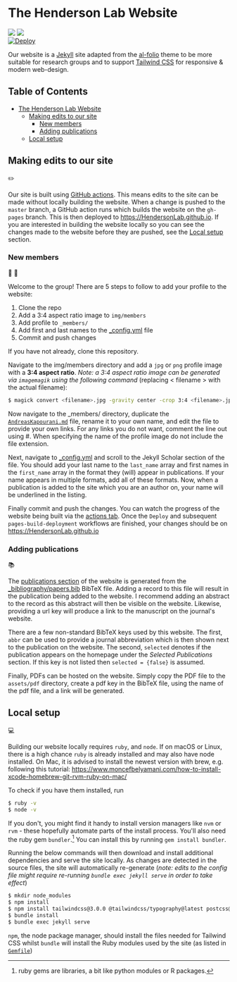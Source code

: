 # The Henderson Lab Website 

![](https://img.shields.io/badge/Jekyll-CC0000?style=for-the-badge&logo=Jekyll&logoColor=white)
![](https://img.shields.io/badge/Tailwind_CSS-38B2AC?style=for-the-badge&logo=tailwind-css&logoColor=white)
<br>
[![Deploy](https://github.com/HendersonLab/HendersonLab.github.io/actions/workflows/deploy.yml/badge.svg)](https://github.com/HendersonLab/HendersonLab.github.io/actions/workflows/deploy.yml)

Our website is a [Jekyll](https://jekyllrb.com) site adapted from the
[al-folio](https://github.com/alshedivat/al-folio) theme to be more suitable for research
groups and to support [Tailwind CSS](https://tailwindcss.com) for responsive & modern
web-design.

 <h2>Table of Contents </h2>

- [The Henderson Lab Website](#the-henderson-lab-website) 
  - [Making edits to our site](#making-edits-to-our-site)
    - [New members](#new-members)
    - [Adding publications](#adding-publications)
  - [Local setup](#local-setup)


## Making edits to our site 
:pencil2:

Our site is built using [GitHub actions]((https://github.com/features/actions)).
This means edits to the site can be made without locally building the website.
When a change is pushed to the `master` branch, a GitHub action runs which
builds the website on the `gh-pages` branch. This is then deployed to
https://HendersonLab.github.io. If you are interested in building the website
locally so you can see the changes made to the website before they are pushed,
see the [Local setup](#local-setup) section.


### New members
:woman: :man:

Welcome to the group! There are 5 steps to follow to add your profile
to the website:

1. Clone the repo
2. Add a 3:4 aspect ratio image to `img/members`
3. Add profile to `_members/`
4. Add first and last names to the [_config.yml](_config.yml) file
5. Commit and push changes

If you have not already, clone this repository. 

Navigate to the img/members directory and add a `jpg` or `png` profile image with a
**3:4 aspect ratio**. *Note: a 3:4 aspect ratio image can be generated via
`imagemagik` using the following command* (replacing < filename > with the 
actual filename):

```bash
$ magick convert <filename>.jpg -gravity center -crop 3:4 <filename>.jpg
```

Now navigate to the _members/ directory, duplicate the
[`AndreasKapourani.md`](_members/AndreasKapourani.md) file, rename it to your own name, and edit
the file to provide your own links. For any links you do not want,
comment the line out using #. When specifying the name of the profile image do
not include the file extension.

Next, navigate to [_config.yml](_config.yml) and scroll to the Jekyll Scholar
section of the file. You should add your last name to the `last_name` array and
first names in the   `first_name` array in the format they (will) appear
in publications. If your name appears in multiple formats, add all of these
formats. Now, when a publication is added to the site which you are an
author on, your name will be underlined in the listing.  

Finally commit and push the changes. You can watch the progress of the website
being built via the [actions tab](https://github.com/HendersonLab/HendersonLab.github.io/actions).
Once the `Deploy` and subsequent `pages-build-deployment` workflows are
finished, your changes should be on https://HendersonLab.github.io

### Adding publications
:books:

The [publications section](https://HendersonLab.github.io/publications/) of the
website is generated from the [_bibliography/papers.bib](_bibliography/papers.bib)
BibTeX file. Adding a record to this file will result in the publication
being added to the website. I recommend adding an abstract to the record as this
abstract will then be visible on the website. Likewise, providing a url key will
produce a link to the manuscript on the journal's website. 

There are a few non-standard BibTeX keys used by this website. The first, `abbr`
can be used to provide a journal abbreviation which is then shown next to the
publication on the website. The second, `selected` denotes if the publication
appears on the homepage under the *Selected Publications* section. If this key
is not listed then `selected = {false}` is assumed. 

Finally, PDFs can be hosted on the website. Simply copy the PDF file to the 
`assets/pdf` directory, create a pdf key in the BibTeX file, using the name of
the pdf file, and a link will be generated.  

## Local setup
:computer:

Building our website locally requires `ruby`, and `node`. If on macOS or Linux,
there is a high chance `ruby` is already installed and may also have node
installed. On Mac, it is advised to install the newest version with brew,
e.g. following this tutorial: https://www.moncefbelyamani.com/how-to-install-xcode-homebrew-git-rvm-ruby-on-mac/

To check if you have them installed, run 

``` bash 
$ ruby -v
$ node -v
``` 

If you don't, you might find it handy to install version managers like
`nvm` or `rvm` - these hopefully automate parts of the install process.
You'll also need the ruby gem `bundler`.[^1] You can install this
by running `gem install bundler`.

Running the below commands will then download and install additional
dependencies and serve the site locally. As changes are detected in the
source files, the site will automatically re-generate (*note: edits to the
config file might require re-running `bundle exec jekyll serve` in order to take
effect*) 

```bash
$ mkdir node_modules
$ npm install
$ npm install tailwindcss@3.0.0 @tailwindcss/typography@latest postcss@latest postcss-scss@latest autoprefixer@latest cssnano@latest
$ bundle install
$ bundle exec jekyll serve
```

`npm`,  the node package manager, should install the files needed for Tailwind CSS
whilst `bundle` will install the Ruby modules used by the site (as
listed in [`Gemfile`](Gemfile))


[^1]: ruby gems are libraries, a bit like python modules or R packages.

